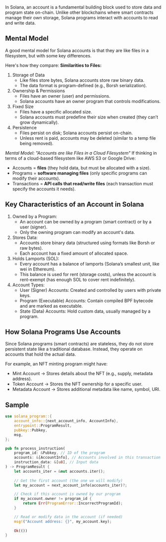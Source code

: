 In Solana, an account is a fundamental building block used to store data and program state on-chain. 
Unlike other blockchains where smart contracts manage their own storage, Solana programs interact with accounts to read and write data.

## Mental Model
A good mental model for Solana accounts is that they are like files in a filesystem, but with some key differences. 

Here's how they compare:
**Similarities to Files:**
1. Storage of Data
    - Like files store bytes, Solana accounts store raw binary data.
    - The data format is program-defined (e.g., Borsh serialization).
2. Ownership & Permissions
    - Files have an owner (user) and permissions.
    - Solana accounts have an owner program that controls modifications.
3. Fixed Size
    - Files have a specific allocated size.
    - Solana accounts must predefine their size when created (they can’t grow dynamically).
4. Persistence
    - Files persist on disk; Solana accounts persist on-chain.
    - Unless rent is paid, accounts may be deleted (similar to a temp file being removed).

*Mental Model: "Accounts are like Files in a Cloud Filesystem"*
If thinking in terms of a cloud-based filesystem like AWS S3 or Google Drive:
- Accounts = **files** (they hold data, but must be allocated with a size).
- Programs = **software managing files** (only specific programs can modify their accounts).
- Transactions = **API calls that read/write files** (each transaction must specify the accounts it needs).

## Key Characteristics of an Account in Solana
1. Owned by a Program:
    - An account can be owned by a program (smart contract) or by a user (signer).
    - Only the owning program can modify an account's data.
2. Stores Data:
    - Accounts store binary data (structured using formats like Borsh or raw bytes).
    - Each account has a fixed amount of allocated space.
3. Holds Lamports (SOL):
    - Every account has a balance of lamports (Solana’s smallest unit, like wei in Ethereum).
    - This balance is used for rent (storage costs), unless the account is rent-exempt (has enough SOL to cover rent indefinitely).
4. Account Types:
    - User (Signer) Accounts: Created and controlled by users with private keys.
    - Program (Executable) Accounts: Contain compiled BPF bytecode and are marked as executable.
    - State (Data) Accounts: Hold custom data, usually managed by a program.

## How Solana Programs Use Accounts
Since Solana programs (smart contracts) are stateless, they do not store persistent state like a traditional database.
Instead, they operate on accounts that hold the actual data.

For example, an NFT minting program might have:
- Mint Account → Stores details about the NFT (e.g., supply, metadata address).
- Token Account → Stores the NFT ownership for a specific user.
- Metadata Account → Stores additional metadata like name, symbol, URI.


## Sample
```rs
use solana_program::{
    account_info::{next_account_info, AccountInfo},
    entrypoint::ProgramResult,
    pubkey::Pubkey,
    msg,
};

pub fn process_instruction(
    program_id: &Pubkey, // ID of the program
    accounts: &[AccountInfo], // Accounts involved in this transaction
    instruction_data: &[u8], // Input data
) -> ProgramResult {
    let accounts_iter = &mut accounts.iter();
    
    // Get the first account (the one we will modify)
    let my_account = next_account_info(accounts_iter)?;

    // Check if this account is owned by our program
    if my_account.owner != program_id {
        return Err(ProgramError::IncorrectProgramId);
    }

    // Read or modify data in the account (if needed)
    msg!("Account address: {}", my_account.key);
    
    Ok(())
}
```


